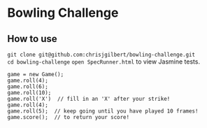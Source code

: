 Bowling Challenge
=================

## How to use  
`git clone git@github.com:chrisjgilbert/bowling-challenge.git`   
`cd bowling-challenge`
`open SpecRunner.html` to view Jasmine tests.  
```
game = new Game();   
game.roll(4);   
game.roll(6);   
game.roll(10);   
game.roll('X')  // fill in an 'X' after your strike!     
game.roll(4);
game.roll(5);  // keep going until you have played 10 frames!   
game.score();  // to return your score!   
```
